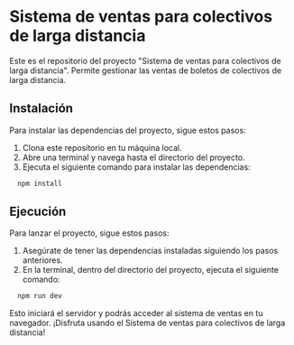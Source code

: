 # Sistema de ventas para colectivos de larga distancia

Este es el repositorio del proyecto "Sistema de ventas para colectivos de larga distancia". Permite gestionar las ventas de boletos de colectivos de larga distancia.

## Instalación

Para instalar las dependencias del proyecto, sigue estos pasos:

1. Clona este repositorio en tu máquina local.
2. Abre una terminal y navega hasta el directorio del proyecto.
3. Ejecuta el siguiente comando para instalar las dependencias:
```bash
  npm install 
```

## Ejecución

Para lanzar el proyecto, sigue estos pasos:

1. Asegúrate de tener las dependencias instaladas siguiendo los pasos anteriores.
2. En la terminal, dentro del directorio del proyecto, ejecuta el siguiente comando:
```bash
  npm run dev
```

Esto iniciará el servidor y podrás acceder al sistema de ventas en tu navegador.
¡Disfruta usando el Sistema de ventas para colectivos de larga distancia!
